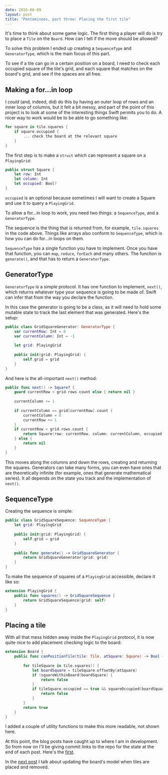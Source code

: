 ```yaml
--- 
date: 2016-06-09
layout: post
title: "Pentominoes, part three: Placing the first tile"
--- 
```


It's time to think about some game logic. The first thing a player will do is try to place a `Tile` on the `Board`. How can I tell if the move should be allowed? 

To solve this problem I ended up creating a `SequenceType` and `GeneratorType`, which is the main focus of this part. 

<!--more-->

To see if a tile can go in a certain position on a board, I need to check each occupied square of the tile's grid, and each square that matches on the board's grid, and see if the spaces are all free. 

## Making a for...in loop 

I _could_ (and, indeed, did) do this by having an outer loop of rows and an inner loop of columns, but it felt a bit messy, and part of the point of this project is to look at some of the interesting things Swift permits you to do. A nicer way to work would be to be able to go something like:

```swift
for square in tile.squares {
	if square.occupied {
		... check the board at the relevant square
	}
}
```

The first step is to make a `struct` which can represent a square on a `PlayingGrid`:

```swift
public struct Square {
    let row: Int
    let column: Int
    let occupied: Bool?
}
```

`occupied` is an optional because sometimes I will want to create a Square and use it to query a `PlayingGrid`. 

To allow a for...in loop to work, you need two things: a `SequenceType`, and a `GeneratorType`. 

The sequence is the thing that is returned from, for example, `tile.squares` in the code above. Things like arrays also conform to `SequenceType`, which is how you can do for...in loops on them. 

`SequenceType` has a single function you have to implement. Once you have that function, you can `map`, `reduce`, `forEach` and many others. The function is `generate()`, and that has to return a `GeneratorType`. 

## GeneratorType

`GeneratorType` is a simple protocol. It has one function to implement, `next()`, which returns whatever type your sequence is going to be made of. Swift can infer that from the way you declare the function. 

In this case the generator is going to be a class, as it will need to hold some mutable state to track the last element that was generated. Here's the setup:

```swift
public class GridSquareGenerator: GeneratorType {
    var currentRow: Int = 0
    var currentColumn: Int = -1
    
    let grid: PlayingGrid
    
    public init(grid: PlayingGrid) {
        self.grid = grid
    }
}
```

And here is the all-important `next()` method:

```swift
public func next() -> Square? {
    guard currentRow < grid.rows.count else { return nil }
    
    currentColumn += 1
    
    if currentColumn == grid[currentRow].count {
        currentColumn = 0
        currentRow += 1
    }
    if currentRow < grid.rows.count {
        return Square(row: currentRow, column: currentColumn, occupied: grid[currentRow][currentColumn])
    } else {
        return nil
    }
}
```

This moves along the columns and down the rows, creating and returning the squares. Generators can take many forms, you can even have ones that are theoretically infinite (for example, ones that generate mathematical series). It all depends on the state you track and the implementation of `next()`.

## SequenceType

Creating the sequence is simple: 

```swift
public class GridSquareSequence: SequenceType {
    let grid: PlayingGrid
    
    public init(grid: PlayingGrid) {
        self.grid = grid
    }
    
    public func generate() -> GridSquareGenerator {
        return GridSquareGenerator(grid: grid)
    }
}
```

To make the sequence of squares of a `PlayingGrid` accessible, declare it like so:

```swift
extension PlayingGrid {
    public func squares() -> GridSquareSequence {
        return GridSquareSequence(grid: self)
    }
}
```

## Placing a tile

With all that mess hidden away inside the `PlayingGrid` protocol, it is now quite nice to add placement checking logic to the board:

```swift
extension Board {
    public func canPositionTile(tile: Tile, atSquare: Square) -> Bool {
        
        for tileSquare in tile.squares() {
            let boardSquare = tileSquare.offsetBy(atSquare)
            if !squareWithinBoard(boardSquare) {
                return false
            }
            if tileSquare.occupied == true && squareOccupied(boardSquare) {
                return false
            }
        }
        return true
    }
}
```

I added a couple of utility functions to make this more readable, not shown here. 

At this point, the blog posts have caught up to where I am in development. So from now on I'll be giving commit links to the repo for the state at the end of each post. Here's the [first](https://github.com/jrturton/Pentominoes/commit/b95d9b64753550e9e165abb8e987bc6c3dd1d991).

In the [next post](http://commandshift.co.uk/blog/2016/06/12/pentominoes-part-four/) I talk about updating the board's model when tiles are placed and removed.